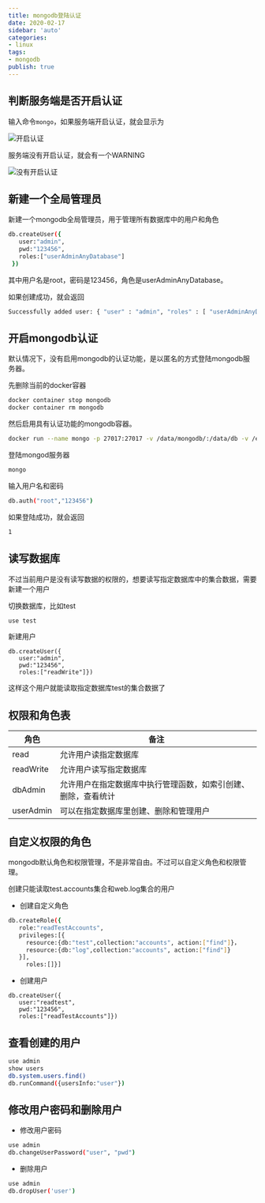 ```yaml
---
title: mongodb登陆认证
date: 2020-02-17
sidebar: 'auto'
categories:
- linux
tags:
- mongodb
publish: true
---
```

## 判断服务端是否开启认证

输入命令`mongo`，如果服务端开启认证，就会显示为

![开启认证](https://img.array.fun/img/2020/02/19/u35bdnayd7yu6dr.webp)

服务端没有开启认证，就会有一个WARNING

![没有开启认证](https://img.array.fun/img/2020/02/19/x07snco3iso3k1n.webp)

## 新建一个全局管理员

新建一个mongodb全局管理员，用于管理所有数据库中的用户和角色

```bash
db.createUser({
   user:"admin",
   pwd:"123456",
   roles:["userAdminAnyDatabase"]
 })
```

其中用户名是root，密码是123456，角色是userAdminAnyDatabase。

如果创建成功，就会返回

```bash
Successfully added user: { "user" : "admin", "roles" : [ "userAdminAnyDatabase" ] }
```

## 开启mongodb认证

默认情况下，没有启用mongodb的认证功能，是以匿名的方式登陆mongodb服务器。

先删除当前的docker容器

```bash
docker container stop mongodb
docker container rm mongodb
```

然后启用具有认证功能的mongodb容器。

```bash
docker run --name mongo -p 27017:27017 -v /data/mongodb/:/data/db -v /etc/localtime:/etc/localtime -d mongo mongod --auth
```

登陆mongod服务器

```bash
mongo
```

输入用户名和密码

```bash
db.auth("root","123456")
```

如果登陆成功，就会返回

```bash
1
```

## 读写数据库

不过当前用户是没有读写数据的权限的，想要读写指定数据库中的集合数据，需要新建一个用户

切换数据库，比如test

```bash
use test
```

新建用户

```
db.createUser({
   user:"admin",
   pwd:"123456",
   roles:["readWrite"]})
```

这样这个用户就能读取指定数据库test的集合数据了

## 权限和角色表

|角色|备注|
|----|---|
|read|允许用户读指定数据库|
|readWrite|允许用户读写指定数据库|
|dbAdmin|允许用户在指定数据库中执行管理函数，如索引创建、删除，查看统计|
|userAdmin|可以在指定数据库里创建、删除和管理用户|

## 自定义权限的角色

mongodb默认角色和权限管理，不是非常自由。不过可以自定义角色和权限管理。

创建只能读取test.accounts集合和web.log集合的用户

+ 创建自定义角色

```bash
db.createRole({
   role:"readTestAccounts",
   privileges:[{
     resource:{db:"test",collection:"accounts", action:["find"]}，
     resource:{db:"log",collection:"accounts", action:["find"]}
   }],
     roles:[]}]
```

+ 创建用户

```
db.createUser({
   user:"readtest",
   pwd:"123456",
   roles:["readTestAccounts"]})
```

## 查看创建的用户

```bash
use admin
show users
db.system.users.find()
db.runCommand({usersInfo:"user"})
```

## 修改用户密码和删除用户

+ 修改用户密码


```bash
use admin
db.changeUserPassword("user", "pwd")
```

+ 删除用户

```bash
use admin
db.dropUser('user')
```
